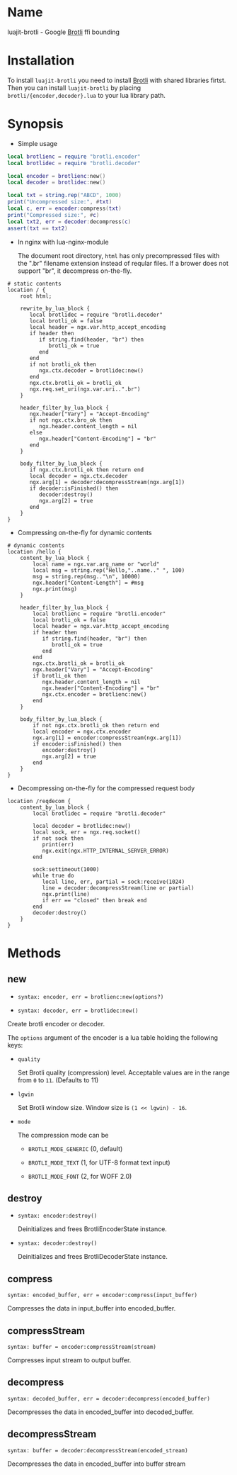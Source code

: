 Name
====
luajit-brotli - Google [Brotli](https://github.com/google/brotli) ffi bounding


Installation
============
To install `luajit-brotli` you need to install
[Brotli](https://github.com/google/brotli#build-instructions)
with shared libraries firtst.
Then you can install `luajit-brotli` by placing `brotli/{encoder,decoder}.lua` to
your lua library path.


Synopsis
========

* Simple usage
```lua
local brotlienc = require "brotli.encoder"
local brotlidec = require "brotli.decoder"

local encoder = brotlienc:new()
local decoder = brotlidec:new()

local txt = string.rep("ABCD", 1000)
print("Uncompressed size:", #txt)
local c, err = encoder:compress(txt)
print("Compressed size:", #c)
local txt2, err = decoder:decompress(c)
assert(txt == txt2)
```

* In nginx with lua-nginx-module

  The document root directory, `html` has only precompressed files with the ".br" filename
  extension instead of reqular files. If a brower does not support "br",
  it decompress on-the-fly.
```nginx
# static contents
location / {
    root html;
    
    rewrite_by_lua_block {
       local brotlidec = require "brotli.decoder"
       local brotli_ok = false
       local header = ngx.var.http_accept_encoding
       if header then
          if string.find(header, "br") then
             brotli_ok = true
          end
       end
       if not brotli_ok then
          ngx.ctx.decoder = brotlidec:new()
       end
       ngx.ctx.brotli_ok = brotli_ok
       ngx.req.set_uri(ngx.var.uri..".br")
    }

    header_filter_by_lua_block {
       ngx.header["Vary"] = "Accept-Encoding"                
       if not ngx.ctx.bro_ok then
          ngx.header.content_length = nil
       else
          ngx.header["Content-Encoding"] = "br"
       end
    }
    
    body_filter_by_lua_block {
       if ngx.ctx.brotli_ok then return end
       local decoder = ngx.ctx.decoder
       ngx.arg[1] = decoder:decompressStream(ngx.arg[1])
       if decoder:isFinished() then
          decoder:destroy()
          ngx.arg[2] = true
       end
    }
}
```

* Compressing on-the-fly for dynamic contents
```nginx
# dynamic contents
location /hello {
    content_by_lua_block {
        local name = ngx.var.arg_name or "world"
        local msg = string.rep("Hello,"..name.." ", 100)
        msg = string.rep(msg.."\n", 10000)
        ngx.header["Content-Length"] = #msg 
        ngx.print(msg)
    }

    header_filter_by_lua_block {
        local brotlienc = require "brotli.encoder"
        local brotli_ok = false
        local header = ngx.var.http_accept_encoding
        if header then
           if string.find(header, "br") then
              brotli_ok = true
           end
        end
        ngx.ctx.brotli_ok = brotli_ok
        ngx.header["Vary"] = "Accept-Encoding"
        if brotli_ok then
           ngx.header.content_length = nil
           ngx.header["Content-Encoding"] = "br"
           ngx.ctx.encoder = brotlienc:new()
        end
    }

    body_filter_by_lua_block {
        if not ngx.ctx.brotli_ok then return end                
        local encoder = ngx.ctx.encoder
        ngx.arg[1] = encoder:compressStream(ngx.arg[1])        
        if encoder:isFinished() then
           encoder:destroy()
           ngx.arg[2] = true
        end
    }
}
```

* Decompressing on-the-fly for the compressed request body
```nginx
location /reqdecom {
    content_by_lua_block {
        local brotlidec = require "brotli.decoder"

        local decoder = brotlidec:new()
        local sock, err = ngx.req.socket()
        if not sock then
           print(err)
           ngx.exit(ngx.HTTP_INTERNAL_SERVER_ERROR)
        end

        sock:settimeout(1000)
        while true do
           local line, err, partial = sock:receive(1024)
           line = decoder:decompressStream(line or partial)
           ngx.print(line)
           if err == "closed" then break end
        end
        decoder:destroy()
    }
}
```

Methods
=======

new
---
* `syntax: encoder, err = brotlienc:new(options?)`

* `syntax: decoder, err = brotlidec:new()`

Create brotli encoder or decoder.

The `options` argument of the encoder is a lua table holding the following keys:

* `quality`

    Set Brotli quality (compression) level.
    Acceptable values are in the range from `0` to `11`.
    (Defaults to 11)

* `lgwin`

    Set Brotli window size. Window size is `(1 << lgwin) - 16`.

* `mode`

    The compression mode can be
    
    * `BROTLI_MODE_GENERIC` (0, default)
    
    * `BROTLI_MODE_TEXT` (1, for UTF-8 format text input)

    * `BROTLI_MODE_FONT` (2, for WOFF 2.0)


destroy
-------
* `syntax: encoder:destroy()`

    Deinitializes and frees BrotliEncoderState instance.

* `syntax: decoder:destroy()`

    Deinitializes and frees BrotliDecoderState instance.


compress
--------
`syntax: encoded_buffer, err = encoder:compress(input_buffer)`

Compresses the data in input_buffer into encoded_buffer.


compressStream
--------------
`syntax: buffer = encoder:compressStream(stream)`

Compresses input stream to output buffer.


decompress
----------
`syntax: decoded_buffer, err = decoder:decompress(encoded_buffer)`

Decompresses the data in encoded_buffer into decoded_buffer.


decompressStream
----------------
`syntax: buffer = decoder:decompressStream(encoded_stream)`

Decompresses the data in encoded_buffer into buffer stream

